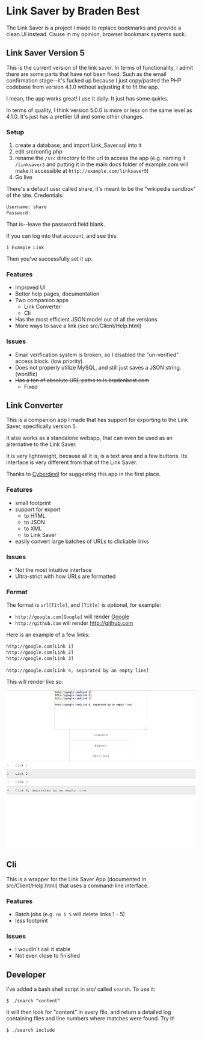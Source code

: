 # Link Saver by Braden Best

The Link Saver is a project I made to replace bookmarks and provide a clean UI instead. Cause in my opinion, browser bookmark systems suck.

## Link Saver Version 5

This is the current version of the link saver. In terms of functionality, I admit there are some parts that have not been fixed. Such as the email confirmation stage--it's fucked up because I just copy/pasted the PHP codebase from version 4.1.0 without adjusting it to fit the app.

I mean, the app works great! I use it daily. It just has some quirks.

In terms of quality, I think version 5.0.0 is more or less on the same level as 4.1.0. It's just has a prettier UI and some other changes.

### Setup

1. create a database, and import Link_Saver.sql into it
2. edit src/config.php
3. rename the `/src` directory to the url to access the app (e.g. naming it `/linksaver5` and putting it in the main docs folder of example.com will make it accessible at `http://example.com/linksaver5`)
4. Go live

There's a default user called share, it's meant to be the "wikipedia sandbox" of the site. Credentials:

    Username: share
    Password: 

That is--leave the password field blank.

If you can log into that account, and see this:

    1 Example Link

Then you've successfully set it up.

### Features

* Improved UI
* Better help pages, documentation
* Two companion apps
  * Link Converter
  * Cli
* Has the most efficient JSON model out of all the versions
* More ways to save a link (see src/Client/Help.html)

### Issues

* Email verification system is broken, so I disabled the "un-verified" access block. (low priority)
* Does not properly utilize MySQL, and still just saves a JSON string. (wontfix)
* ~~Has a ton of absolute URL paths to ls.bradenbest.com~~
  * Fixed

## Link Converter

This is a companion app I made that has support for exporting to the Link Saver, specifically version 5.

It also works as a standalone webapp, that can even be used as an alternative to the Link Saver.

It is very lightweight, because all it is, is a text area and a few buttons. Its interface is very different from that of the Link Saver.

Thanks to [Cyberdevil](cyberdevil.newgrounds.com) for suggesting this app in the first place.

### Features

* small footprint
* support for export
  * to HTML
  * to JSON
  * to XML
  * to Link Saver
* easily convert large batches of URLs to clickable links

### Issues

* Not the most intuitive interface
* Ultra-strict with how URLs are formatted

### Format

The format is `url[Title]`, and `[Title]` is optional, for example:
* `http://google.com[Google]` will render [Google](http://google.com)
* `http://github.com`         will render http://github.com

Here is an example of a few links:

    http://google.com[Link 1]
    http://google.com[Link 2]
    http://google.com[Link 3]

    http://google.com[Link 4, separated by an empty line]

This will render like so:

![](example.png)

## Cli

This is a wrapper for the Link Saver App (documented in src/Client/Help.html) that uses a command-line interface. 

### Features

* Batch jobs (e.g. `rm 1 5` will delete links 1 - 5)
* less footprint

### Issues

* I woudln't call it stable
* Not even close to finished

## Developer

I've added a bash shell script in src/ called `search`. To use it:

    $ ./search "content"

It will then look for "content" in every file, and return a detailed log containing files and line numbers where matches were found. Try it!

    $ ./search include
